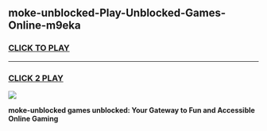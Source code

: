 
## moke-unblocked-Play-Unblocked-Games-Online-m9eka
<h3>
<a href="https://premium76.site?title=moke-unblocked&ref=25A">CLICK TO PLAY</a></h3>
<hr>

<h3>
<a href="https://premium76.site?title=moke-unblocked&ref=25A">CLICK 2 PLAY</a>
  
</h3>

<a href="https://premium76.site?title=moke-unblocked&ref=25A"><img src="https://clearcache.store/games.png"></a>


**moke-unblocked games unblocked: Your Gateway to Fun and Accessible Online Gaming**
